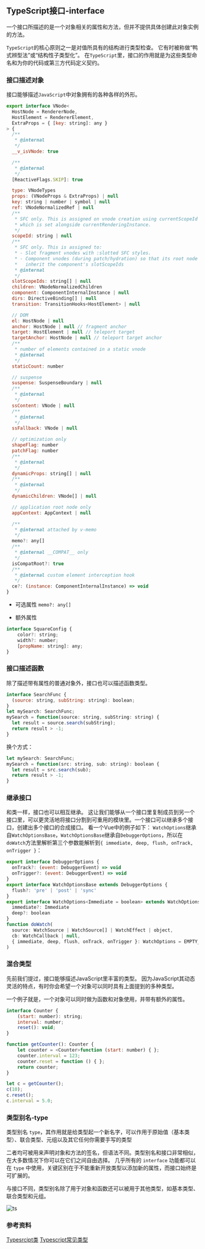 ## TypeScript接口-interface

一个接口所描述的是一个对象相关的属性和方法，但并不提供具体创建此对象实例的方法。

`TypeScript`的核心原则之一是对值所具有的结构进行类型检查。 它有时被称做“鸭式辨型法”或“结构性子类型化”。 在`TypeScript`里，接口的作用就是为这些类型命名和为你的代码或第三方代码定义契约。

### 接口描述对象
接口能够描述`JavaScript`中对象拥有的各种各样的外形。 

```js
export interface VNode<
  HostNode = RendererNode,
  HostElement = RendererElement,
  ExtraProps = { [key: string]: any }
> {
  /**
   * @internal
   */
  __v_isVNode: true

  /**
   * @internal
   */
  [ReactiveFlags.SKIP]: true

  type: VNodeTypes
  props: (VNodeProps & ExtraProps) | null
  key: string | number | symbol | null
  ref: VNodeNormalizedRef | null
  /**
   * SFC only. This is assigned on vnode creation using currentScopeId
   * which is set alongside currentRenderingInstance.
   */
  scopeId: string | null
  /**
   * SFC only. This is assigned to:
   * - Slot fragment vnodes with :slotted SFC styles.
   * - Component vnodes (during patch/hydration) so that its root node can
   *   inherit the component's slotScopeIds
   * @internal
   */
  slotScopeIds: string[] | null
  children: VNodeNormalizedChildren
  component: ComponentInternalInstance | null
  dirs: DirectiveBinding[] | null
  transition: TransitionHooks<HostElement> | null

  // DOM
  el: HostNode | null
  anchor: HostNode | null // fragment anchor
  target: HostElement | null // teleport target
  targetAnchor: HostNode | null // teleport target anchor
  /**
   * number of elements contained in a static vnode
   * @internal
   */
  staticCount: number

  // suspense
  suspense: SuspenseBoundary | null
  /**
   * @internal
   */
  ssContent: VNode | null
  /**
   * @internal
   */
  ssFallback: VNode | null

  // optimization only
  shapeFlag: number
  patchFlag: number
  /**
   * @internal
   */
  dynamicProps: string[] | null
  /**
   * @internal
   */
  dynamicChildren: VNode[] | null

  // application root node only
  appContext: AppContext | null

  /**
   * @internal attached by v-memo
   */
  memo?: any[]
  /**
   * @internal __COMPAT__ only
   */
  isCompatRoot?: true
  /**
   * @internal custom element interception hook
   */
  ce?: (instance: ComponentInternalInstance) => void
}
```

- 可选属性
`memo?: any[]`

- 额外属性
```js
interface SquareConfig {
    color?: string;
    width?: number;
    [propName: string]: any;
}
```

### 接口描述函数

除了描述带有属性的普通对象外，接口也可以描述函数类型。
```js
interface SearchFunc {
  (source: string, subString: string): boolean;
}
let mySearch: SearchFunc;
mySearch = function(source: string, subString: string) {
  let result = source.search(subString);
  return result > -1;
}
```
换个方式：
```js
let mySearch: SearchFunc;
mySearch = function(src: string, sub: string): boolean {
  let result = src.search(sub);
  return result > -1;
}
```

### 继承接口
和类一样，接口也可以相互继承。 这让我们能够从一个接口里复制成员到另一个接口里，可以更灵活地将接口分割到可重用的模块里。一个接口可以继承多个接口，创建出多个接口的合成接口。
看一个Vue中的例子如下：
`WatchOptions`继承自`WatchOptionsBase`，`WatchOptionsBase`继承自`DebuggerOptions`，所以在`doWatch`方法里解析第三个参数能解析到`{ immediate, deep, flush, onTrack, onTrigger }`：
```js
export interface DebuggerOptions {
  onTrack?: (event: DebuggerEvent) => void
  onTrigger?: (event: DebuggerEvent) => void
}
export interface WatchOptionsBase extends DebuggerOptions {
  flush?: 'pre' | 'post' | 'sync'
}
export interface WatchOptions<Immediate = boolean> extends WatchOptionsBase {
  immediate?: Immediate
  deep?: boolean
}
function doWatch(
  source: WatchSource | WatchSource[] | WatchEffect | object,
  cb: WatchCallback | null,
  { immediate, deep, flush, onTrack, onTrigger }: WatchOptions = EMPTY_OBJ
)
```

### 混合类型
先前我们提过，接口能够描述JavaScript里丰富的类型。 因为JavaScript其动态灵活的特点，有时你会希望一个对象可以同时具有上面提到的多种类型。

一个例子就是，一个对象可以同时做为函数和对象使用，并带有额外的属性。
```js
interface Counter {
    (start: number): string;
    interval: number;
    reset(): void;
}

function getCounter(): Counter {
    let counter = <Counter>function (start: number) { };
    counter.interval = 123;
    counter.reset = function () { };
    return counter;
}

let c = getCounter();
c(10);
c.reset();
c.interval = 5.0;
```

### 类型别名-type
类型别名 `type`，其作用就是给类型起一个新名字，可以作用于原始值（基本类型）、联合类型、元组以及其它任何你需要手写的类型

二者均可被用来声明对象和方法的签名，但语法不同。类型别名和接口非常相似，在大多数情况下你可以在它们之间自由选择。 几乎所有的 `interface` 功能都可以在 `type` 中使用，关键区别在于不能重新开放类型以添加新的属性，而接口始终是可扩展的。

与接口不同，类型别名除了用于对象和函数还可以被用于其他类型，如基本类型、联合类型和元组。

![ts](./assets/ts1.png)

### 参考资料
[Typesrcipt类](https://www.tslang.cn/docs/handbook/interfaces.html)
[Typescript常见类型](https://www.typescriptlang.org/zh/docs/handbook/2/everyday-types.html)